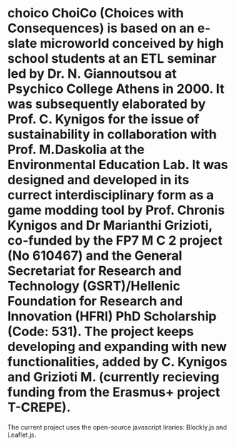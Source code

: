 # choico ChoiCo (Choices with Consequences) is based on an e-slate microworld conceived by high school students at an ETL seminar led by Dr. N. Giannoutsou at Psychico College Athens in 2000. It was subsequently elaborated by Prof. C. Kynigos for the issue of sustainability in collaboration with Prof. M.Daskolia at the Environmental Education Lab. It was designed and developed in its currect interdisciplinary form as a game modding tool by Prof. Chronis Kynigos and Dr Marianthi Grizioti, co-funded by the FP7 M C 2 project (No 610467) and the General Secretariat for Research and Technology (GSRT)/Hellenic Foundation for Research and Innovation (HFRI) PhD Scholarship (Code: 531). The project keeps developing and expanding with new functionalities, added by C. Kynigos and Grizioti M. (currently recieving funding from the Erasmus+ project T-CREPE).
The current project uses the open-source javascript liraries: Blockly.js and Leaflet.js.
